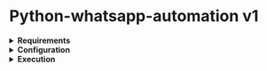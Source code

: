 # Python-whatsapp-automation v1 #

<details>
  <summary><b>Requirements</b></summary>
  <p>
    <li>You have python interpreter installed. If not, download it from https://www.python.org/downloads/
    <li>Make sure you are logged in to whatsapp web
    <li>Make sure you have reciever whatsapp number in your contacts
  </p>
</details>

<details>
  <summary><b>Configuration</b></summary>
  <p>In chatscript.txt, Replace those lines by your message you want to send to the recipient.</p>
</details>

<details>
  <summary><b>Execution</b></summary>
  <p>To execute it, just put the chatscript.txt, functions.py & main.py in the same folder and open the main.py file with python interpreter.</p>
</details>
